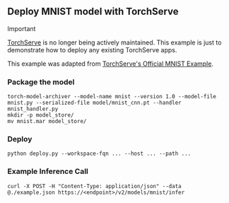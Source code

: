 Deploy MNIST model with TorchServe
---

> [!important]
> [TorchServe](https://github.com/pytorch/serve) is no longer being actively maintained. This example is just to demonstrate how to deploy any existing TorchServe apps.

This example was adapted from [TorchServe's Official MNIST Example](https://github.com/pytorch/serve/tree/62c4d6a1fdc1d071dbcf758ebd756029af20bd5e/examples/image_classifier/mnist).

### Package the model

```shell
torch-model-archiver --model-name mnist --version 1.0 --model-file mnist.py --serialized-file model/mnist_cnn.pt --handler mnist_handler.py
mkdir -p model_store/
mv mnist.mar model_store/
```

### Deploy

```shell
python deploy.py --workspace-fqn ... --host ... --path ...
```

### Example Inference Call


```
curl -X POST -H "Content-Type: application/json" --data @./example.json https://<endpoint>/v2/models/mnist/infer
```
